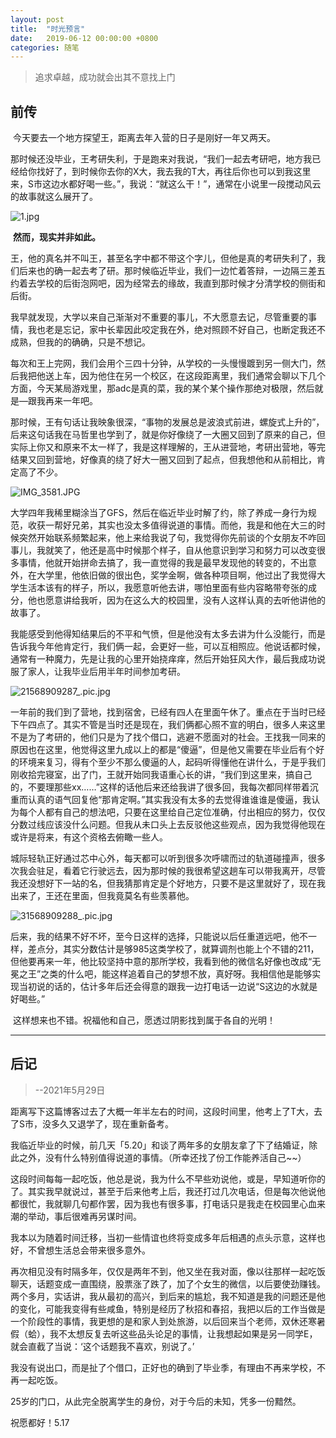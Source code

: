 ```yaml
---
layout: post
title:  "时光预言"
date:   2019-06-12 00:00:00 +0800
categories: 随笔
---
```

> 追求卓越，成功就会出其不意找上门


## 前传
​	今天要去一个地方探望王，距离去年入营的日子是刚好一年又两天。

​	那时候还没毕业，王考研失利，于是跑来对我说，“我们一起去考研吧，地方我已经给你找好了，到时候你去你的X大，我去我的T大，再往后你也可以到我这里来，S市这边水都好喝一些。”，我说：“就这么干！”，通常在小说里一段搅动风云的故事就这么展开了。

![1.jpg](https://s2.loli.net/2022/02/11/bfny5PYq4EGFsCB.jpg)

​	**然而，现实并非如此。**

​	王，他的真名并不叫王，甚至名字中都不带这个字儿，但他是真的考研失利了，我们后来也的确一起去考了研。那时候临近毕业，我们一边忙着答辩，一边隔三差五约着去学校的后街泡网吧，因为经常去的缘故，我直到那时候才分清学校的侧街和后街。

​	我早就发现，大学以来自己渐渐对不重要的事儿，不大愿意去记，尽管重要的事情，我也老是忘记，家中长辈因此咬定我在外，绝对照顾不好自己，也断定我还不成熟，但我的的确确，只是不想记。

​      每次和王上完网，我们会用个三四十分钟，从学校的一头慢慢踱到另一侧大门，然后我把他送上车，因为他住在另一个校区，在这段距离里，我们通常会聊以下几个方面，今天某局游戏里，那adc是真的菜，我的某个某个操作那绝对极限，然后就是—跟我再来一年吧。

​    那时候，王有句话让我映象很深，“事物的发展总是波浪式前进，螺旋式上升的”，后来这句话我在马哲里也学到了，就是你好像绕了一大圈又回到了原来的自己，但实际上你又和原来不太一样了，我是这样理解的，王从进营地，考研出营地，等完结果又回到营地，好像真的绕了好大一圈又回到了起点，但我想他和从前相比，肯定高了不少。

![IMG_3581.JPG](https://s2.loli.net/2022/02/11/QUdsuGN45vyTABE.jpg)

​    大学四年我稀里糊涂当了GFS，然后在临近毕业时解了约，除了养成一身行为规范，收获一帮好兄弟，其实也没太多值得说道的事情。而他，我是和他在大三的时候突然开始联系频繁起来，他上来给我说了句，我觉得你先前谈的个女朋友不咋回事儿，我就笑了，他还是高中时候那个样子，自从他意识到学习和努力可以改变很多事情，他就开始拼命去搞了，我一直觉得的我是最早发现他的转变的，不出意外，在大学里，他依旧做的很出色，奖学金啊，做各种项目啊，他过出了我觉得大学生活本该有的样子，所以，我愿意听他去讲，哪怕里面有些内容略带夸张的成分，他也愿意讲给我听，因为在这么大的校园里，没有人这样认真的去听他讲他的故事了。

​    我能感受到他得知结果后的不平和气愤，但是他没有太多去讲为什么没能行，而是告诉我今年他肯定行，我们俩一起，会更好一些，可以互相照应。他说话都时候，通常有一种魔力，先是让我的心里开始挠痒痒，然后开始狂风大作，最后我成功说服了家人，让我毕业后用半年时间参加考研。

![21568909287_.pic.jpg](https://s2.loli.net/2022/02/11/mRTLjMy3Bpl45qF.jpg)

​    一年前的我们到了营地，找到宿舍，已经有四人在里面午休了。重点在于当时已经下午四点了。其实不管是当时还是现在，我们俩都心照不宣的明白，很多人来这里不是为了考研的，他们只是为了找个借口，逃避不愿面对的社会。王找我一同来的原因也在这里，他觉得这里九成以上的都是“傻逼”，但是他又需要在毕业后有个好的环境来复习，得有个至少不那么傻逼的人，起码听得懂他在讲什么，于是乎我们刚收拾完寝室，出了门，王就开始同我语重心长的讲，“我们到这里来，搞自己的，不要理那些xx……”这样的话他后来还给我讲了很多回，我每次都同样带着沉重而认真的语气回复他“那肯定啊。”其实我没有太多的去觉得谁谁谁是傻逼，我认为每个人都有自己的想法吧，只要在这里给自己定位准确，付出相应的努力，仅仅分数过线应该没什么问题。但我从未口头上去反驳他这些观点，因为我觉得他现在或许是将来，有这个资格去俯瞰一些人。

​    城际轻轨正好通过芯中心外，每天都可以听到很多次呼啸而过的轨道碰撞声，很多次我会驻足，看着它行驶远去，因为那时候的我很希望这趟车可以带我离开，尽管我还没想好下一站的名，但我猜那肯定是个好地方，只要不是这里就好了，现在我出来了，王还在里面，但我竟莫名有些羡慕他。

![31568909288_.pic.jpg](https://s2.loli.net/2022/02/11/7Gt82QJp4VWnYzM.jpg)

​	后来，我的结果不好不坏，至今日这样的选择，只能说以后任重道远吧，他不一样，差点分，其实分数估计是够985这类学校了，就算调剂也能上个不错的211，但他要再来一年，他比较坚持中意的那所学校，我看到他的微信名好像也改成“无冕之王”之类的什么吧，能这样追着自己的梦想不放，真好呀。我相信他是能够实现当初说的话的，估计多年后还会得意的跟我一边打电话一边说“S这边的水就是好喝些。”

​	这样想来也不错。祝福他和自己，愿透过阴影找到属于各自的光明！

----

## 后记

> --2021年5月29日

距离写下这篇博客过去了大概一年半左右的时间，这段时间里，他考上了T大，去了S市，没多久又退学了，现在重新备考。

我临近毕业的时候，前几天「5.20」和谈了两年多的女朋友拿了下了结婚证，除此之外，没有什么特别值得说道的事情。（所幸还找了份工作能养活自己~~）

这段时间每每一起吃饭，他总是说，我为什么不早些劝说他，或是，早知道听你的了。其实我早就说过，甚至于后来他考上后，我还打过几次电话，但是每次他说他都很忙，我就聊几句都作罢，因为我也有很多事，打电话只是我走在校园里心血来潮的举动，事后很难再另谋时间。

我本以为随着时间迁移，当初一些情谊也终将变成多年后相遇的点头示意，这样也好，不曾想生活总会带来很多意外。

再次相见没有时隔多年，仅仅是两年不到，他又坐在我对面，像以往那样一起吃饭聊天，话题变成一直围绕，股票涨了跌了，加了个女生的微信，以后要使劲赚钱。两个多月，实话讲，我从最初的高兴，到后来的尴尬，我不知道是我的问题还是他的变化，可能我变得有些咸鱼，特别是经历了秋招和春招，我把以后的工作当做是一个阶段性的事情，我更想的是和家人到处旅游，以后回来当个老师，双休还寒暑假（蛤），我不太想反复去听这些品头论足的事情，让我想起如果是另一同学E，就会直截了当说：‘这个话题我不喜欢，别说了。’

我没有说出口，而是扯了个借口，正好也的确到了毕业季，有理由不再来学校，不再一起吃饭。

25岁的门口，从此完全脱离学生的身份，对于今后的未知，凭多一份黯然。

祝愿都好！5.17
